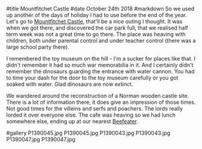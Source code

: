 #title Mountfitchet Castle
#date October 24th 2018
#markdown
So we used up another of the days of holiday I had to use before the end of the year.
Let's go to [Mountfitchet Castle](https://mountfitchetcastle.com/), that'll be a nice
outing I thought. It was when we got there, and discovered the car park full, that
we realised half term week was not a great time to go there. The place was heaving with
children, both under parental control and under teacher control (there was a large
school party there).

I remembered the toy museum on the hill - I'm a sucker for places like that.
I didn't remember it had so much war memorabilia in it. And I certainly didn't
remember the dinosaurs guarding the entrance with water cannon. You had to
time your dash for the door to the toy museum carefully or you got soaked
with water. Glad dinosaurs are now extinct.

We wandered around the reconstruction of a Norman wooden castle site.
There is a lot of information there, it does give an impression of those
times. Not good times for the villeins and serfs and poachers. The lords
really lorded it over everyone else. The cafe was heaving so we had lunch
somewhere else, ending up at our nearest [Beefeater](https://www.beefeater.co.uk/steak-restaurant/Cambridge/Travellers-Rest.html).

#gallery
P1390045.jpg	P1390045.jpg
P1390043.jpg	P1390043.jpg
P1390047.jpg	P1390047.jpg
